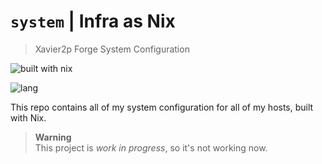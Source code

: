 # `system` | Infra as Nix

> Xavier2p Forge System Configuration

![built with nix](https://builtwithnix.org/badge.svg)

![lang](https://img.shields.io/github/languages/top/xavier2p/system?style=for-the-badge&logo=nixos)

This repo contains all of my system configuration for all of my hosts,
built with Nix.

> **Warning**  
> This project is _work in progress_, so it's not working now.
